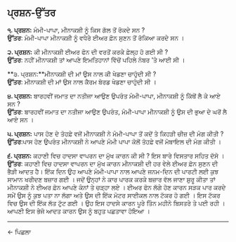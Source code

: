 ## **ਪ੍ਰਸ਼ਨ-ਉੱਤਰ**

**੧. ਪ੍ਰਸ਼ਨ:** ਮੰਮੀ-ਪਾਪਾ, ਮੀਨਾਕਸ਼ੀ ਨੂੰ ਕਿਸ ਗੱਲ ਤੋਂ ਰੋਕਦੇ ਸਨ ?<br>
**ਉੱਤਰ**: ਮੰਮੀ-ਪਾਪਾ ਮੀਨਾਕਸ਼ੀ ਨੂੰ ਵਧੇਰੇ ਈਅਰ ਫ਼ੋਨ ਸੁਣਨ ਤੋਂ ਰੋਕਿਆ ਕਰਦੇ ਸਨ ।

**੨. ਪ੍ਰਸ਼ਨ:** ਕੀ ਮੀਨਾਕਸ਼ੀ ਈਅਰ ਫੋਨ ਦੀ ਵਰਤੋਂ ਕਰਕੇ ਫ਼ੇਲ੍ਹ ਹੋ ਗਈ ਸੀ ?<br>
**ਉੱਤਰ**: ਨਹੀਂ ਮੀਨਾਕਸ਼ੀ ਤਾਂ ਆਪਣੇ ਇਮਤਿਹਾਨਾਂ ਵਿੱਚੋਂ ਪਹਿਲੇ ਨੰਬਰ 'ਤੇ ਆਈ ਸੀ ।

**੩. ਪ੍ਰਸ਼ਨ:**ਮੀਨਾਕਸ਼ੀ ਦੀ ਮਾਂ ਉਸ ਨਾਲ ਕੀ ਖੇਡਣਾ ਚਾਹੁੰਦੀ ਸੀ ? <br>
**ਉੱਤਰ**: ਮੀਨਾਕਸ਼ੀ ਦੀ ਮਾਂ ਉਸ ਨਾਲ ਕੈਰਮ ਬੋਰਡ ਖੇਡਣਾ ਚਾਹੁੰਦੀ ਸੀ ।

**੪. ਪ੍ਰਸ਼ਨ:** ਬਾਰਹਵੀਂ ਜਮਾਤ ਦਾ ਨਤੀਜਾ ਆਉਣ ਉਪਰੰਤ ਮੰਮੀ-ਪਾਪਾ, ਮੀਨਾਕਸ਼ੀ ਨੂੰ ਕਿੱਥੋਂ ਲੈ ਕੇ ਆਏ ਸਨ ? <br>
**ਉੱਤਰ**: ਬਾਰਹਵੀਂ ਜਮਾਤ ਦਾ ਨਤੀਜਾ ਆਉਣ ਉਪਰੰਤ, ਮੰਮੀ-ਪਾਪਾ ਮੀਨਾਕਸ਼ੀ ਨੂੰ ਉਸ ਦੀ ਭੁਆ ਦੇ ਘਰੋਂ ਲੈ ਆਏ ਸਨ । 

**੫. ਪ੍ਰਸ਼ਨ:** ਪਾਸ ਹੋਣ ਦੇ ਤੋਹਫ਼ੇ ਵਜੋਂ ਮੀਨਾਕਸ਼ੀ ਨੇ ਮੰਮੀ-ਪਾਪਾ ਤੋਂ ਕਦੋਂ ਤੇ ਕਿਹੜੀ ਚੀਜ਼ ਦੀ ਮੰਗ ਕੀਤੀ ? <br>
**ਉੱਤਰ**:ਪਾਸ ਹੋਣ ਉਪਰੰਤ ਮੀਨਾਕਸ਼ੀ ਨੇ ਆਪਣੇ ਮੰਮੀ ਪਾਪਾ ਕੋਲੋਂ ਤੋਹਫ਼ੇ ਵਜੋਂ ਮੋਬਾਇਲ ਦੀ ਮੰਗ ਕੀਤੀ । 

**੬. ਪ੍ਰਸ਼ਨ:** ਕਹਾਣੀ ਵਿਚ ਹਾਦਸਾ ਵਾਪਰਨ ਦਾ ਮੁੱਖ ਕਾਰਨ ਕੀ ਸੀ ? ਇਸ ਬਾਰੇ ਵਿਸਤਾਰ ਸਹਿਤ ਦੱਸੋ । <br>
**ਉੱਤਰ**: ਕਹਾਣੀ ਵਿਚ ਹਾਦਸਾ ਵਾਪਰਨ ਦਾ ਮੁੱਖ ਕਾਰਨ ਮੀਨਾਕਸ਼ੀ ਦੀ ਹਰ ਵੇਲੇ ਈਅਰ ਫ਼ੋਨ ਸੁਣਨ ਦੀ ਭੈੜੀ ਆਦਤ ਹੈ। ਇੱਕ ਦਿਨ ਉਹ ਆਪਣੇ ਮੰਮੀ-ਪਾਪਾ ਨਾਲ ਆਪਣੇ ਜਨਮ-ਦਿਨ ਦੀ ਪਾਰਟੀ ਲਈ ਕੁਝ ਸਾਮਾਨ ਖਰੀਦਣ ਬਜ਼ਾਰ ਗਈ । ਜਦੋਂ ਉਨ੍ਹਾਂ ਨੇ ਕਾਰ ਪਾਰਕ ਕਰਕੇ ਬਜ਼ਾਰ ਵੱਲ ਜਾਣਾ ਸ਼ੁਰੂ ਕੀਤਾ ਤਾਂ ਮੀਨਾਕਸ਼ੀ ਨੇ ਈਅਰ ਫ਼ੋਨ ਆਪਣੇ ਕੰਨਾਂ ਤੇ ਚੜ੍ਹਾ ਲਏ । ਈਅਰ ਫੋਨ ਲੱਗੇ ਹੋਣ ਕਾਰਨ ਸੜਕ ਪਾਰ ਕਰਦੇ ਸਮੇਂ ਉਸ ਨੂੰ ਕੁਝ ਪਤਾ ਨਾ ਲੱਗਾ ਅਤੇ ਉਸ ਦੀ ਇੱਕ ਮੋਟਰ ਸਾਈਕਲ ਨਾਲ ਟੱਕਰ ਹੋ ਗਈ । ਇਸ ਟੱਕਰ ਵਿਚ ਉਸ ਦੀ ਇੱਕ ਲੱਤ ਟੁੱਟ ਗਈ । ਉਹ ਇਸ ਹਾਦਸੇ ਕਾਰਨ ਪੂਰੇ ਤਿੰਨ ਮਹੀਨੇ ਬਿਸਤਰੇ ਤੇ ਪਈ ਰਹੀ । ਆਪਣੀ ਇਸ ਭੇਜੋ ਆਦਤ ਕਾਰਨ ਉਸ ਨੂੰ ਬਹੁਤ ਪਛਤਾਵਾ ਹੋਇਆ ।


----
<a class="anchor" onclick="window.history.back()"> &larr; ਪਿਛਲਾ </a>